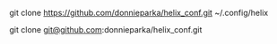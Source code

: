 git clone https://github.com/donnieparka/helix_conf.git ~/.config/helix


git clone git@github.com:donnieparka/helix_conf.git
